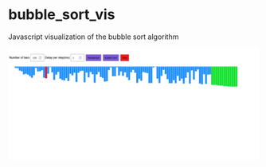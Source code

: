 # bubble_sort_vis

Javascript visualization of the bubble sort algorithm

![ Screenshot](vis.png "Screenshot")